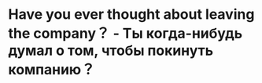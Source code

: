 # Have you ever thought about leaving the company？ - Ты когда-нибудь думал о том, чтобы покинуть компанию？
